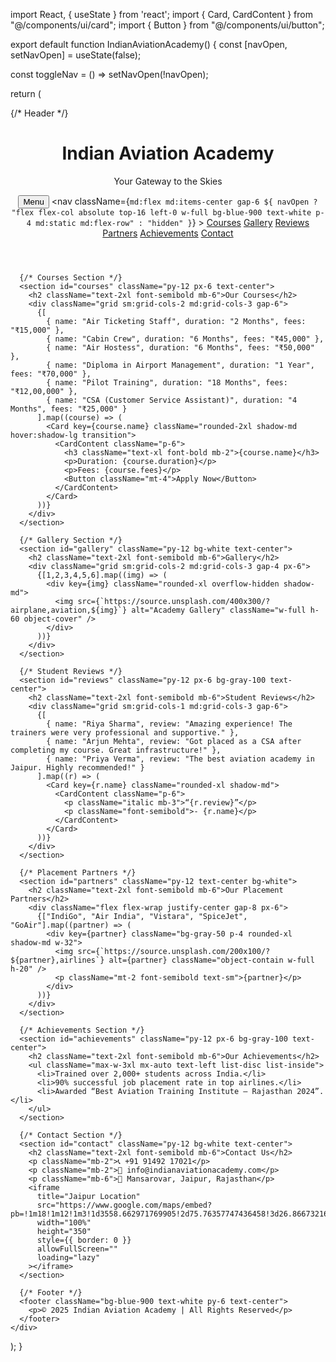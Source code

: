import React, { useState } from 'react';
import { Card, CardContent } from "@/components/ui/card";
import { Button } from "@/components/ui/button";

export default function IndianAviationAcademy() {
  const [navOpen, setNavOpen] = useState(false);

  const toggleNav = () => setNavOpen(!navOpen);

  return (
    <div className="bg-gray-50 text-gray-800">
      {/* Header */}
      <header className="bg-blue-900 text-white py-4 shadow-md sticky top-0 z-50">
        <div className="max-w-6xl mx-auto px-6 flex justify-between items-center">
          <div>
            <h1 className="text-2xl font-bold">Indian Aviation Academy</h1>
            <p className="text-sm">Your Gateway to the Skies</p>
          </div>
          <button
            onClick={toggleNav}
            className="md:hidden px-3 py-2 border rounded border-white"
          >
            Menu
          </button>
          <nav
            className={`md:flex md:items-center gap-6 ${
              navOpen
                ? "flex flex-col absolute top-16 left-0 w-full bg-blue-900 text-white p-4 md:static md:flex-row"
                : "hidden"
            }`}
          >
            <a href="#courses" className="hover:text-gray-300 py-1">Courses</a>
            <a href="#gallery" className="hover:text-gray-300 py-1">Gallery</a>
            <a href="#reviews" className="hover:text-gray-300 py-1">Reviews</a>
            <a href="#partners" className="hover:text-gray-300 py-1">Partners</a>
            <a href="#achievements" className="hover:text-gray-300 py-1">Achievements</a>
            <a href="#contact" className="hover:text-gray-300 py-1">Contact</a>
          </nav>
        </div>
      </header>

      {/* Courses Section */}
      <section id="courses" className="py-12 px-6 text-center">
        <h2 className="text-2xl font-semibold mb-6">Our Courses</h2>
        <div className="grid sm:grid-cols-2 md:grid-cols-3 gap-6">
          {[
            { name: "Air Ticketing Staff", duration: "2 Months", fees: "₹15,000" },
            { name: "Cabin Crew", duration: "6 Months", fees: "₹45,000" },
            { name: "Air Hostess", duration: "6 Months", fees: "₹50,000" },
            { name: "Diploma in Airport Management", duration: "1 Year", fees: "₹70,000" },
            { name: "Pilot Training", duration: "18 Months", fees: "₹12,00,000" },
            { name: "CSA (Customer Service Assistant)", duration: "4 Months", fees: "₹25,000" }
          ].map((course) => (
            <Card key={course.name} className="rounded-2xl shadow-md hover:shadow-lg transition">
              <CardContent className="p-6">
                <h3 className="text-xl font-bold mb-2">{course.name}</h3>
                <p>Duration: {course.duration}</p>
                <p>Fees: {course.fees}</p>
                <Button className="mt-4">Apply Now</Button>
              </CardContent>
            </Card>
          ))}
        </div>
      </section>

      {/* Gallery Section */}
      <section id="gallery" className="py-12 bg-white text-center">
        <h2 className="text-2xl font-semibold mb-6">Gallery</h2>
        <div className="grid sm:grid-cols-2 md:grid-cols-3 gap-4 px-6">
          {[1,2,3,4,5,6].map((img) => (
            <div key={img} className="rounded-xl overflow-hidden shadow-md">
              <img src={`https://source.unsplash.com/400x300/?airplane,aviation,${img}`} alt="Academy Gallery" className="w-full h-60 object-cover" />
            </div>
          ))}
        </div>
      </section>

      {/* Student Reviews */}
      <section id="reviews" className="py-12 px-6 bg-gray-100 text-center">
        <h2 className="text-2xl font-semibold mb-6">Student Reviews</h2>
        <div className="grid sm:grid-cols-1 md:grid-cols-3 gap-6">
          {[
            { name: "Riya Sharma", review: "Amazing experience! The trainers were very professional and supportive." },
            { name: "Arjun Mehta", review: "Got placed as a CSA after completing my course. Great infrastructure!" },
            { name: "Priya Verma", review: "The best aviation academy in Jaipur. Highly recommended!" }
          ].map((r) => (
            <Card key={r.name} className="rounded-xl shadow-md">
              <CardContent className="p-6">
                <p className="italic mb-3">“{r.review}”</p>
                <p className="font-semibold">- {r.name}</p>
              </CardContent>
            </Card>
          ))}
        </div>
      </section>

      {/* Placement Partners */}
      <section id="partners" className="py-12 text-center bg-white">
        <h2 className="text-2xl font-semibold mb-6">Our Placement Partners</h2>
        <div className="flex flex-wrap justify-center gap-8 px-6">
          {["IndiGo", "Air India", "Vistara", "SpiceJet", "GoAir"].map((partner) => (
            <div key={partner} className="bg-gray-50 p-4 rounded-xl shadow-md w-32">
              <img src={`https://source.unsplash.com/200x100/?${partner},airlines`} alt={partner} className="object-contain w-full h-20" />
              <p className="mt-2 font-semibold text-sm">{partner}</p>
            </div>
          ))}
        </div>
      </section>

      {/* Achievements Section */}
      <section id="achievements" className="py-12 px-6 bg-gray-100 text-center">
        <h2 className="text-2xl font-semibold mb-6">Our Achievements</h2>
        <ul className="max-w-3xl mx-auto text-left list-disc list-inside">
          <li>Trained over 2,000+ students across India.</li>
          <li>90% successful job placement rate in top airlines.</li>
          <li>Awarded “Best Aviation Training Institute – Rajasthan 2024”.</li>
        </ul>
      </section>

      {/* Contact Section */}
      <section id="contact" className="py-12 bg-white text-center">
        <h2 className="text-2xl font-semibold mb-6">Contact Us</h2>
        <p className="mb-2">📞 +91 91492 17021</p>
        <p className="mb-2">📧 info@indianaviationacademy.com</p>
        <p className="mb-6">🏢 Mansarovar, Jaipur, Rajasthan</p>
        <iframe
          title="Jaipur Location"
          src="https://www.google.com/maps/embed?pb=!1m18!1m12!1m3!1d3558.662971769905!2d75.76357747436458!3d26.86673216112864!2m3!1f0!2f0!3f0!3m2!1i1024!2i768!4f13.1!3m3!1m2!1s0x396db5b9a1a1cfb5%3A0x7b0e0b573eb28e89!2sMansarovar%2C%20Jaipur%2C%20Rajasthan!5e0!3m2!1sen!2sin!4v1695900000000!5m2!1sen!2sin"
          width="100%"
          height="350"
          style={{ border: 0 }}
          allowFullScreen=""
          loading="lazy"
        ></iframe>
      </section>

      {/* Footer */}
      <footer className="bg-blue-900 text-white py-6 text-center">
        <p>© 2025 Indian Aviation Academy | All Rights Reserved</p>
      </footer>
    </div>
  );
}

